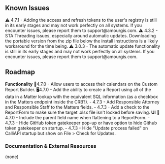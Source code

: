 ﻿<h2>Known Issues</h2>
⚠️ 4.7.1 - Adding the access and refresh tokens to the user's registry is still in its early stages and may not work perfectly on all systems.
If you encounter issues, please report them to support@amourgis.com.
⚠️ 4.3.2 - STA Threading issues, especially around automatic updates. Downloading the portable version from the zip file below the install 
instructions is a likely workaround for the time being.
⚠️ 3.0.3 - The automatic update functionality is still in its early stages and may not work perfectly on all systems. If you encounter 
issues, please report them to support@amourgis.com.



<h2>Roadmap</h2>
<strong>Functionality</strong>
📅4.7.0 - Allow users to access their calendars on the Custom Report Builder.
🖥️4.7.0 - Add the ability to create a Report using all of the data in a Matter lookup with the equivalent SQL information (as a checkbox 
in the Matters endpoint inside the CRB?).
- 4.7.3 - Add Responsible Attorney and Responsible Staff to the Matters fields.
- 4.7.3 - Add a check to the ReportForm to make sure the target .xlsx file isn't locked before saving.
<strong>UI</strong>
📄4.7.0 - Include the parent field name when flattening to a ReportForm.
- 4.7.3 - Hide GitHub token gatekeeper pop-up or have option to hide Github token gatekeeper on startup.
- 4.7.3 - Hide "Update process failed" on CalliAPI startup but show on File > Check for Updates.
<h3>Documentation & External Resources</h3>
(none)